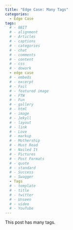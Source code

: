 ```yaml
---
title: "Edge Case: Many Tags"
categories:
  - Edge Case
tags:
  # - 8BIT
  # - alignment
  # - Articles
  # - captions
  # - categories
  # - chat
  # - comments
  # - content
  # - css
  # - dowork
  - edge case
  # - embeds
  # - excerpt
  # - Fail
  # - featured image
  # - FTW
  # - Fun
  # - gallery
  # - html
  # - image
  # - Jekyll
  # - layout
  # - link
  # - Love
  # - markup
  # - Mothership
  # - Must Read
  # - Nailed It
  # - Pictures
  # - Post Formats
  # - quote
  # - standard
  # - Success
  # - Swagger
  - Tags
  # - template
  # - title
  # - twitter
  # - Unseen
  # - video
  # - YouTube
---
```


This post has many tags.

